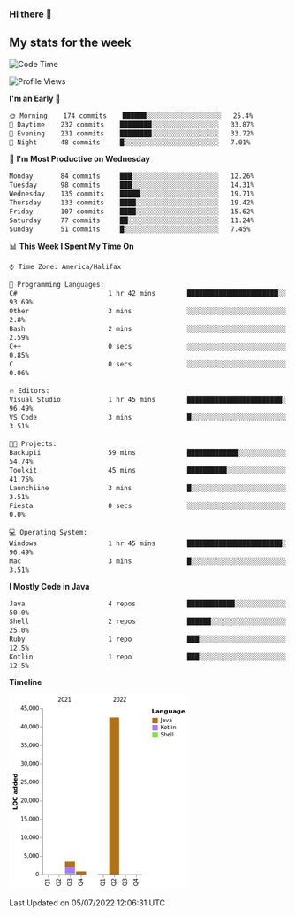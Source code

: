 ### Hi there 👋

## My stats for the week
<!--START_SECTION:waka-->
![Code Time](http://img.shields.io/badge/Code%20Time-301%20hrs%2021%20mins-blue)

![Profile Views](http://img.shields.io/badge/Profile%20Views-0-blue)

**I'm an Early 🐤** 

```text
🌞 Morning    174 commits    ██████░░░░░░░░░░░░░░░░░░░   25.4% 
🌆 Daytime    232 commits    ████████░░░░░░░░░░░░░░░░░   33.87% 
🌃 Evening    231 commits    ████████░░░░░░░░░░░░░░░░░   33.72% 
🌙 Night      48 commits     █░░░░░░░░░░░░░░░░░░░░░░░░   7.01%

```
📅 **I'm Most Productive on Wednesday** 

```text
Monday       84 commits     ███░░░░░░░░░░░░░░░░░░░░░░   12.26% 
Tuesday      98 commits     ███░░░░░░░░░░░░░░░░░░░░░░   14.31% 
Wednesday    135 commits    █████░░░░░░░░░░░░░░░░░░░░   19.71% 
Thursday     133 commits    ████░░░░░░░░░░░░░░░░░░░░░   19.42% 
Friday       107 commits    ████░░░░░░░░░░░░░░░░░░░░░   15.62% 
Saturday     77 commits     ██░░░░░░░░░░░░░░░░░░░░░░░   11.24% 
Sunday       51 commits     █░░░░░░░░░░░░░░░░░░░░░░░░   7.45%

```


📊 **This Week I Spent My Time On** 

```text
⌚︎ Time Zone: America/Halifax

💬 Programming Languages: 
C#                       1 hr 42 mins        ███████████████████████░░   93.69% 
Other                    3 mins              ░░░░░░░░░░░░░░░░░░░░░░░░░   2.8% 
Bash                     2 mins              ░░░░░░░░░░░░░░░░░░░░░░░░░   2.59% 
C++                      0 secs              ░░░░░░░░░░░░░░░░░░░░░░░░░   0.85% 
C                        0 secs              ░░░░░░░░░░░░░░░░░░░░░░░░░   0.06%

🔥 Editors: 
Visual Studio            1 hr 45 mins        ████████████████████████░   96.49% 
VS Code                  3 mins              █░░░░░░░░░░░░░░░░░░░░░░░░   3.51%

🐱‍💻 Projects: 
Backupii                 59 mins             █████████████░░░░░░░░░░░░   54.74% 
Toolkit                  45 mins             ██████████░░░░░░░░░░░░░░░   41.75% 
Launchiine               3 mins              █░░░░░░░░░░░░░░░░░░░░░░░░   3.51% 
Fiesta                   0 secs              ░░░░░░░░░░░░░░░░░░░░░░░░░   0.0%

💻 Operating System: 
Windows                  1 hr 45 mins        ████████████████████████░   96.49% 
Mac                      3 mins              █░░░░░░░░░░░░░░░░░░░░░░░░   3.51%

```

**I Mostly Code in Java** 

```text
Java                     4 repos             ████████████░░░░░░░░░░░░░   50.0% 
Shell                    2 repos             ██████░░░░░░░░░░░░░░░░░░░   25.0% 
Ruby                     1 repo              ███░░░░░░░░░░░░░░░░░░░░░░   12.5% 
Kotlin                   1 repo              ███░░░░░░░░░░░░░░░░░░░░░░   12.5%

```


**Timeline**

![Chart not found](https://raw.githubusercontent.com/lyndseyy/lyndseyy/main/charts/bar_graph.png) 


 Last Updated on 05/07/2022 12:06:31 UTC
<!--END_SECTION:waka-->